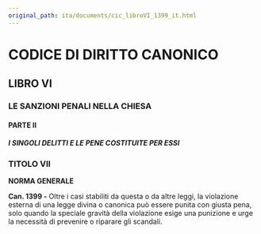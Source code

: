 ```yaml
---
original_path: ita/documents/cic_libroVI_1399_it.html
---
```


# CODICE DI DIRITTO CANONICO

## LIBRO VI

### LE SANZIONI PENALI NELLA CHIESA

#### PARTE II

##### I SINGOLI DELITTI E LE PENE COSTITUITE PER ESSI

### TITOLO VII

**NORMA GENERALE**

**Can. 1399 -** Oltre i casi stabiliti da questa o da altre leggi, la violazione esterna di una legge divina o canonica può essere punita con giusta pena, solo quando la speciale gravità della violazione esige una punizione e urge la necessità di prevenire o riparare gli scandali.